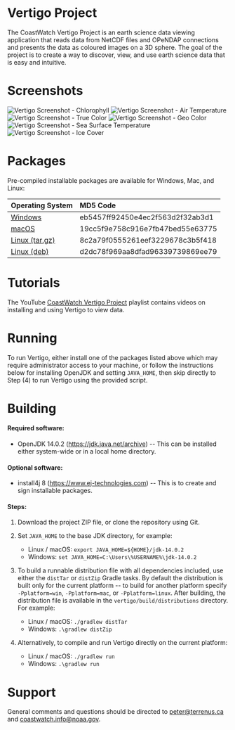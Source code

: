 # Vertigo Project

The CoastWatch Vertigo Project is an earth science data viewing application that reads
data from NetCDF files and OPeNDAP connections and presents the data as coloured 
images on a 3D sphere.  The goal of the project is to create a way to discover, view, 
and use earth science data that is easy and intuitive.

# Screenshots

![Vertigo Screenshot - Chlorophyll](http://terrenus.ca/download/vertigo/0.6/screenshot_01.png)
![Vertigo Screenshot - Air Temperature](http://terrenus.ca/download/vertigo/0.6/screenshot_02.png)
![Vertigo Screenshot - True Color](http://terrenus.ca/download/vertigo/0.6/screenshot_03.png)
![Vertigo Screenshot - Geo Color](http://terrenus.ca/download/vertigo/0.6/screenshot_04.png)
![Vertigo Screenshot - Sea Surface Temperature](http://terrenus.ca/download/vertigo/0.6/screenshot_05.png)
![Vertigo Screenshot - Ice Cover](http://terrenus.ca/download/vertigo/0.6/screenshot_06.png)

# Packages

Pre-compiled installable packages are available for Windows, Mac, and Linux:

| Operating System | MD5 Code |
| :--- | :--- |
| [Windows](http://terrenus.ca/download/vertigo/0.6/vertigo_windows-x64_0_6.exe) | eb5457ff92450e4ec2f563d2f32ab3d1 |
| [macOS](http://terrenus.ca/download/vertigo/0.6/vertigo_macos_0_6.dmg) | 19cc5f9e758c916e7fb47bed55e63775 |
| [Linux (tar.gz)](http://terrenus.ca/download/vertigo/0.6/vertigo_linux_0_6.tar.gz) | 8c2a79f0555261eef3229678c3b5f418 |
| [Linux (deb)](http://terrenus.ca/download/vertigo/0.6/vertigo_linux_0_6.deb) | d2dc78f969aa8dfad96339739869ee79 |

# Tutorials

The YouTube [CoastWatch Vertigo Project](https://www.youtube.com/watch?v=2s9bBA925jM&list=PL_-bsOLKMYJxlOTJn6E_EUvjBJtSwzYir&index=1) playlist contains videos 
on installing and using Vertigo to view data.

# Running

To run Vertigo, either install one of the packages listed above which may require
administrator access to your machine, or follow the instructions below for installing OpenJDK and setting `JAVA_HOME`, then skip directly to Step (4) to run Vertigo using the provided script.  

# Building

#### Required software:

* OpenJDK 14.0.2 (https://jdk.java.net/archive) -- This can be installed either system-wide
or in a local home directory.

#### Optional software:

* install4j 8 (https://www.ej-technologies.com) -- This is to create and sign installable 
packages.

#### Steps:

1) Download the project ZIP file, or clone the repository using Git.

2) Set `JAVA_HOME` to the base JDK directory, for example:
    - Linux / macOS: `export JAVA_HOME=${HOME}/jdk-14.0.2`
    - Windows: `set JAVA_HOME=C:\Users\%USERNAME%\jdk-14.0.2`

3) To build a runnable distribution file with all dependencies included, use either the 
`distTar` or `distZip` Gradle tasks.  By default the distribution is built only for the 
current platform -- to build for another platform specify 
`-Pplatform=win`, `-Pplatform=mac`, or `-Pplatform=linux`.  After building, the 
distribution file is available in the `vertigo/build/distributions` directory.  For 
example:
    - Linux / macOS: `./gradlew distTar`
    - Windows: `.\gradlew distZip`

4) Alternatively, to compile and run Vertigo directly on the current platform:
    - Linux / macOS: `./gradlew run`
    - Windows: `.\gradlew run`

# Support

General comments and questions should be directed to peter@terrenus.ca and 
coastwatch.info@noaa.gov.
